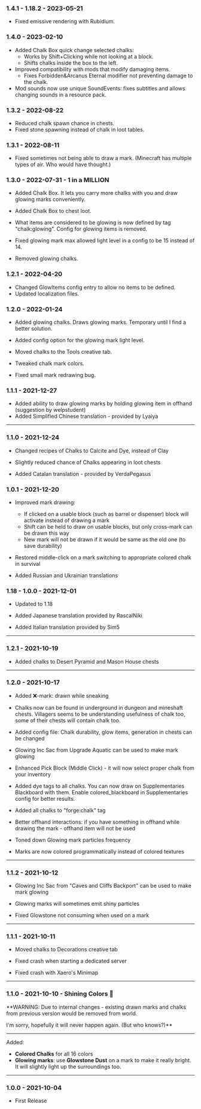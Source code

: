 ### 1.4.1 - 1.18.2 - 2023-05-21 
- Fixed emissive rendering with Rubidium.

### 1.4.0 - 2023-02-10

- Added Chalk Box quick change selected chalks: 
  - Works by Shift+Clicking while not looking at a block.
  - Shifts chalks inside the box to the left.
- Improved compatibility with mods that modify damaging items.
  - Fixes Forbidden&Arcanus Eternal modifier not preventing damage to the chalk.
- Mod sounds now use unique SoundEvents: fixes subtitles and allows changing sounds in a resource pack.

### 1.3.2 - 2022-08-22

- Reduced chalk spawn chance in chests.
- Fixed stone spawning instead of chalk in loot tables.

### 1.3.1 - 2022-08-11

- Fixed sometimes not being able to draw a mark. (Minecraft has multiple types of air. Who would have thought.)

### 1.3.0 - 2022-07-31 - 1 in a MILLION

- Added Chalk Box. It lets you carry more chalks with you and draw glowing marks conveniently.
- Added Chalk Box to chest loot.


- What items are considered to be glowing is now defined by tag "chalk:glowing". Config for glowing items is removed. 
- Fixed glowing mark max allowed light level in a config to be 15 instead of 14.


- Removed glowing chalks.

### 1.2.1 - 2022-04-20
- Changed GlowItems config entry to allow no items to be defined. 
- Updated localization files.

### 1.2.0 - 2022-01-24

- Added glowing chalks. Draws glowing marks. Temporary until I find a better solution.
- Added config option for the glowing mark light level.

- Moved chalks to the Tools creative tab.
- Tweaked chalk mark colors.
- Fixed small mark redrawing bug.

### 1.1.1 - 2021-12-27

- Added ability to draw glowing marks by holding glowing item in offhand (suggestion by welpstudent)
- Added Simplified Chinese translation - provided by Lyaiya

---

### 1.1.0 - 2021-12-24

- Changed recipes of Chalks to Calcite and Dye, instead of Clay
- Slightly reduced chance of Chalks appearing in loot chests


- Added Catalan translation - provided by VerdaPegasus

### 1.0.1 - 2021-12-20

- Improved mark drawing:
  - If clicked on a usable block (such as barrel or dispenser) block will activate instead of drawing a mark
  - Shift can be held to draw on usable blocks, but only cross-mark can be drawn this way
  - New mark will not be drawn if it would be same as the old one (to save durability)

- Restored middle-click on a mark switching to appropriate colored chalk in survival

- Added Russian and Ukrainian translations

### 1.18 - 1.0.0 - 2021-12-01

- Updated to 1.18

- Added Japanese translation provided by RascalNiki
- Added Italian translation provided by Sim5

---

### 1.2.1 - 2021-10-19

- Added chalks to Desert Pyramid and Mason House chests

---

### 1.2.0 - 2021-10-17

- Added ❌-mark: drawn while sneaking
- Chalks now can be found in underground in dungeon and mineshaft chests. Villagers seems to be understanding usefulness of chalk too, some of their chests will contain chalk too.
- Added config file: Chalk durability, glow items, generation in chests can be changed
- Glowing Inc Sac from Upgrade Aquatic can be used to make mark glowing


- Enhanced Pick Block (Middle Click) - it will now select proper chalk from your inventory 
- Added dye tags to all chalks. You can now draw on Supplementaries Blackboard with them. Enable colored_blackboard in Supplementaries config for better results. 
- Added all chalks to "forge:chalk" tag
- Better offhand interactions: if you have something in offhand while drawing the mark - offhand item will not be used


- Toned down Glowing mark particles frequency
- Marks are now colored programmatically instead of colored textures

---

### 1.1.2 - 2021-10-12

- Glowing Inc Sac from "Caves and Cliffs Backport" can be used to make mark glowing
- Glowing marks will sometimes emit shiny particles


- Fixed Glowstone not consuming when used on a mark

---

### 1.1.1 - 2021-10-11

- Moved chalks to Decorations creative tab

  
- Fixed crash when starting a dedicated server
- Fixed crash with Xaero's Minimap

---

### 1.1.0 - 2021-10-10 - Shining Colors 🌈
**WARNING: Due to internal changes - existing drawn marks and chalks from previous version would be removed from world. 

I'm sorry, hopefully it will never happen again. (But who knows?)** 

---

Added:
- **Colored Chalks** for all 16 colors
- **Glowing marks**: use **Glowstone Dust** on a mark to make it really bright. It will slightly light up the surroundings too.

---

### 1.0.0 - 2021-10-04
- First Release
